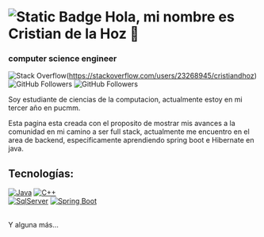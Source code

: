 # ![Static Badge](https://img.shields.io/badge/V-F7DF1E?style=for-the-badge&logo=superuser&logoColor=rgba&label=Saratras) Hola, mi nombre es Cristian de la Hoz 👋
### computer science engineer
![Stack Overflow](https://img.shields.io/Stack_Overflow-FA7343?style=for-the-badge&logo=stackoverflow&logoColor=white&labelColor=101010)(https://stackoverflow.com/users/23268945/cristiandhoz)
![GitHub Followers](https://img.shields.io/github/followers/SaratrasV?style=social)
![GitHub Followers](https://img.shields.io/github/stars/SaratrasV?style=social)

Soy estudiante de ciencias de la computacion, actualmente estoy en mi tercer año en pucmm.

Esta pagina esta creada con el proposito de mostrar mis avances a la comunidad en mi camino a ser full stack, actualmente me encuentro en 
el area de backend, especificamente aprendiendo spring boot e Hibernate en java.

## Tecnologías:

[![Java](https://img.shields.io/badge/Java-FA7343?style=for-the-badge&logo=Java&logoColor=white&labelColor=101010)]()
[![C++](https://img.shields.io/badge/C++-4479A1?style=for-the-badge&logo=cplusplus&logoColor=white&labelColor=101010)]()
</br>
[![SqlServer](https://img.shields.io/badge/SQLserver-F7DF1E?style=for-the-badge&logo=sqlserver&logoColor=white&labelColor=101010)]()
[![Spring Boot](https://img.shields.io/badge/Spring_Boot-47A248?style=for-the-badge&logo=springboot&logoColor=white&labelColor=101010)]()

</br>
Y alguna más...

